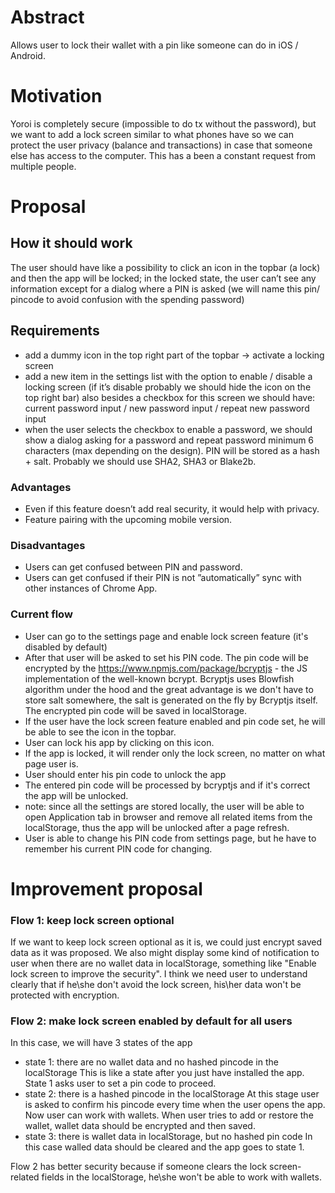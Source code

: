 # Abstract

Allows user to lock their wallet with a pin like someone can do in iOS / Android.

# Motivation

Yoroi is completely secure (impossible to do tx without the password), but we want to add a lock screen similar to what phones have so we can protect the user privacy (balance and transactions) in case that someone else has access to the computer. This has a been a constant request from multiple people.

# Proposal

## How it should work

The user should have like a possibility to click an icon in the topbar (a lock) and then the app will be locked; in the locked state, the user can’t see any information except for a dialog where a PIN is asked (we will name this pin/ pincode to avoid confusion with the spending password)

## Requirements

- add a dummy icon in the top right part of the topbar -> activate a locking screen
- add a new item in the settings list with the option to enable / disable a locking screen (if it’s disable probably we should hide the icon on the top right bar) also besides a checkbox for this screen we should have: current password input / new password input / repeat new password input
- when the user selects the checkbox to enable a password, we should show a dialog asking for a password and repeat password
minimum 6 characters (max depending on the design). PIN will be stored as a hash + salt. Probably we should use SHA2, SHA3 or Blake2b.

### Advantages

- Even if this feature doesn’t add real security, it would help with privacy.
- Feature pairing with the upcoming mobile version.

### Disadvantages

- Users can get confused between PIN and password.
- Users can get confused if their PIN is not ”automatically” sync with other instances of Chrome App.

### Current flow
- User can go to the settings page and enable lock screen feature (it's disabled by default)
- After that user will be asked to set his PIN code. The pin code will be encrypted by the https://www.npmjs.com/package/bcryptjs - the JS implementation of the well-known bcrypt. Bcryptjs uses Blowfish algorithm under the hood and the great advantage is we don't have to store salt somewhere, the salt is generated on the fly by Bcryptjs itself. The encrypted pin code will be saved in localStorage.
- If the user have the lock screen feature enabled and pin code set, he will be able to see the icon in the topbar. 
- User can lock his app by clicking on this icon.
- If the app is locked, it will render only the lock screen, no matter on what page user is.
- User should enter his pin code to unlock the app
- The entered pin code will be processed by bcryptjs and if it's correct the app will be unlocked.
- note: since all the settings are stored locally, the user will be able to open Application tab in browser and remove all related items from the localStorage, thus the app will be unlocked after a page refresh.
- User is able to change his PIN code from settings page, but he have to remember his current PIN code for changing.

# Improvement proposal

### Flow 1: keep lock screen optional

If we want to keep lock screen optional as it is, we could just encrypt saved data as it was proposed. We also might display some kind of notification to user when there are no wallet data in localStorage, something like "Enable lock screen to improve the security". I think we need user to understand clearly that if he\she don't avoid the lock screen, his\her data won't be protected with encryption.

### Flow 2: make lock screen enabled by default for all users

In this case, we will have 3 states of the app
- state 1: there are no wallet data and no hashed pincode in the localStorage
This is like a state after you just have installed the app. State 1 asks user to set a pin code to proceed. 
- state 2: there is a hashed pincode in the localStorage
At this stage user is asked to confirm his pincode every time when the user opens the app. Now user can work with wallets. When user tries to add or restore the wallet, wallet data should be encrypted and then saved. 
- state 3: there is wallet data in localStorage, but no hashed pin code
In this case walled data should be cleared and the app goes to state 1.

Flow 2 has better security because if someone clears the lock screen-related fields in the localStorage, he\she won't be able to work with wallets.